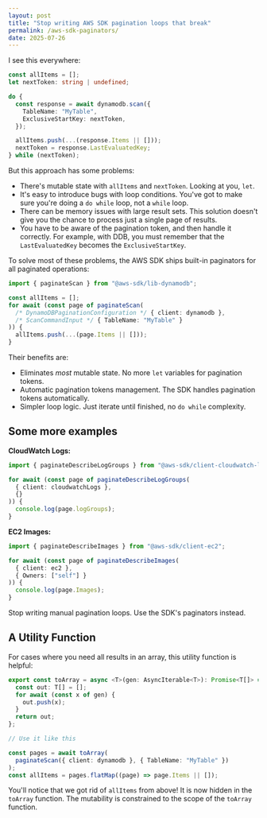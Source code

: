 ```yaml
---
layout: post
title: "Stop writing AWS SDK pagination loops that break"
permalink: /aws-sdk-paginators/
date: 2025-07-26
---
```


I see this everywhere:

```typescript
const allItems = [];
let nextToken: string | undefined;

do {
  const response = await dynamodb.scan({
    TableName: "MyTable",
    ExclusiveStartKey: nextToken,
  });

  allItems.push(...(response.Items || []));
  nextToken = response.LastEvaluatedKey;
} while (nextToken);
```

But this approach has some problems:

- There's mutable state with `allItems` and `nextToken`. Looking at you, `let`.
- It's easy to introduce bugs with loop conditions. You've got to make sure you're doing a `do while` loop, not a `while` loop.
- There can be memory issues with large result sets. This solution doesn't give you the chance to process just a single page of results.
- You have to be aware of the pagination token, and then handle it correctly. For example, with DDB, you must remember that the `LastEvaluatedKey` becomes the `ExclusiveStartKey`.

To solve most of these problems, the AWS SDK ships built-in paginators for all paginated operations:

```typescript
import { paginateScan } from "@aws-sdk/lib-dynamodb";

const allItems = [];
for await (const page of paginateScan(
  /* DynamoDBPaginationConfiguration */ { client: dynamodb },
  /* ScanCommandInput */ { TableName: "MyTable" }
)) {
  allItems.push(...(page.Items || []));
}
```

Their benefits are:

- Eliminates _most_ mutable state. No more `let` variables for pagination tokens.
- Automatic pagination tokens management. The SDK handles pagination tokens automatically.
- Simpler loop logic. Just iterate until finished, no `do while` complexity.

## Some more examples

**CloudWatch Logs:**

```typescript
import { paginateDescribeLogGroups } from "@aws-sdk/client-cloudwatch-logs";

for await (const page of paginateDescribeLogGroups(
  { client: cloudwatchLogs },
  {}
)) {
  console.log(page.logGroups);
}
```

**EC2 Images:**

```typescript
import { paginateDescribeImages } from "@aws-sdk/client-ec2";

for await (const page of paginateDescribeImages(
  { client: ec2 },
  { Owners: ["self"] }
)) {
  console.log(page.Images);
}
```

Stop writing manual pagination loops. Use the SDK's paginators instead.

## A Utility Function

For cases where you need all results in an array, this utility function is helpful:

```typescript
export const toArray = async <T>(gen: AsyncIterable<T>): Promise<T[]> => {
  const out: T[] = [];
  for await (const x of gen) {
    out.push(x);
  }
  return out;
};

// Use it like this

const pages = await toArray(
  paginateScan({ client: dynamodb }, { TableName: "MyTable" })
);
const allItems = pages.flatMap((page) => page.Items || []);
```

You'll notice that we got rid of `allItems` from above!
It is now hidden in the `toArray` function.
The mutability is constrained to the scope of the `toArray` function.
